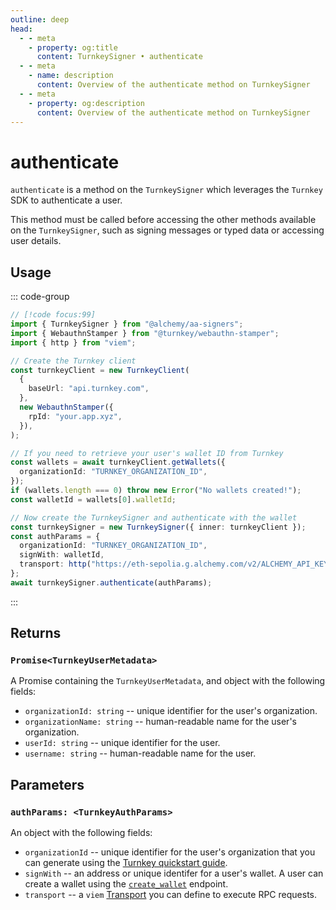 ```yaml
---
outline: deep
head:
  - - meta
    - property: og:title
      content: TurnkeySigner • authenticate
  - - meta
    - name: description
      content: Overview of the authenticate method on TurnkeySigner
  - - meta
    - property: og:description
      content: Overview of the authenticate method on TurnkeySigner
---
```


# authenticate

`authenticate` is a method on the `TurnkeySigner` which leverages the `Turnkey` SDK to authenticate a user.

This method must be called before accessing the other methods available on the `TurnkeySigner`, such as signing messages or typed data or accessing user details.

## Usage

::: code-group

```ts [example.ts]
// [!code focus:99]
import { TurnkeySigner } from "@alchemy/aa-signers";
import { WebauthnStamper } from "@turnkey/webauthn-stamper";
import { http } from "viem";

// Create the Turnkey client
const turnkeyClient = new TurnkeyClient(
  {
    baseUrl: "api.turnkey.com",
  },
  new WebauthnStamper({
    rpId: "your.app.xyz",
  }),
);

// If you need to retrieve your user's wallet ID from Turnkey
const wallets = await turnkeyClient.getWallets({
  organizationId: "TURNKEY_ORGANIZATION_ID",
});
if (wallets.length === 0) throw new Error("No wallets created!");
const walletId = wallets[0].walletId;

// Now create the TurnkeySigner and authenticate with the wallet
const turnkeySigner = new TurnkeySigner({ inner: turnkeyClient });
const authParams = {
  organizationId: "TURNKEY_ORGANIZATION_ID",
  signWith: walletId,
  transport: http("https://eth-sepolia.g.alchemy.com/v2/ALCHEMY_API_KEY");
};
await turnkeySigner.authenticate(authParams);
```

:::

## Returns

### `Promise<TurnkeyUserMetadata>`

A Promise containing the `TurnkeyUserMetadata`, and object with the following fields:

- `organizationId: string` -- unique identifier for the user's organization.
- `organizationName: string` -- human-readable name for the user's organization.
- `userId: string` -- unique identifier for the user.
- `username: string` -- human-readable name for the user.

## Parameters

### `authParams: <TurnkeyAuthParams>`

An object with the following fields:

- `organizationId` -- unique identifier for the user's organization that you can generate using the [Turnkey quickstart guide](https://docs.turnkey.com/getting-started/quickstart).
- `signWith` -- an address or unique identifer for a user's wallet. A user can create a wallet using the [`create_wallet`](https://docs.turnkey.com/api#tag/Wallets/operation/CreateWallet) endpoint.
- `transport` -- a `viem` [Transport](https://viem.sh/docs/clients/intro.html#transports) you can define to execute RPC requests.
